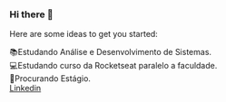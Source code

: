### Hi there 👋

<!--**NathaliaMend/NathaliaMend** is a ✨ _special_ ✨ repository because its `README.md` (this file) appears on your GitHub profile.-->

Here are some ideas to get you started:

 :books:Estudando Análise e Desenvolvimento de Sistemas.<br>
 :computer:Estudando curso da Rocketseat paralelo a faculdade.<br>
 :briefcase:Procurando Estágio.<br>
[ Linkedin](https://www.linkedin.com/in/nathalia-mendon%C3%A7a-084705252/)

